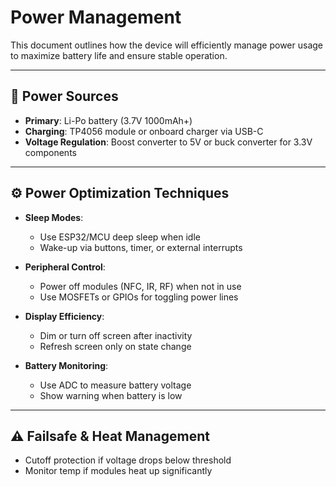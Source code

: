 # Power Management

This document outlines how the device will efficiently manage power usage to maximize battery life and ensure stable operation.

---

## 🔋 Power Sources

- **Primary**: Li-Po battery (3.7V 1000mAh+)
- **Charging**: TP4056 module or onboard charger via USB-C
- **Voltage Regulation**: Boost converter to 5V or buck converter for 3.3V components

---

## ⚙️ Power Optimization Techniques

- **Sleep Modes**: 
  - Use ESP32/MCU deep sleep when idle
  - Wake-up via buttons, timer, or external interrupts

- **Peripheral Control**:
  - Power off modules (NFC, IR, RF) when not in use
  - Use MOSFETs or GPIOs for toggling power lines

- **Display Efficiency**:
  - Dim or turn off screen after inactivity
  - Refresh screen only on state change

- **Battery Monitoring**:
  - Use ADC to measure battery voltage
  - Show warning when battery is low

---

## ⚠️ Failsafe & Heat Management

- Cutoff protection if voltage drops below threshold
- Monitor temp if modules heat up significantly